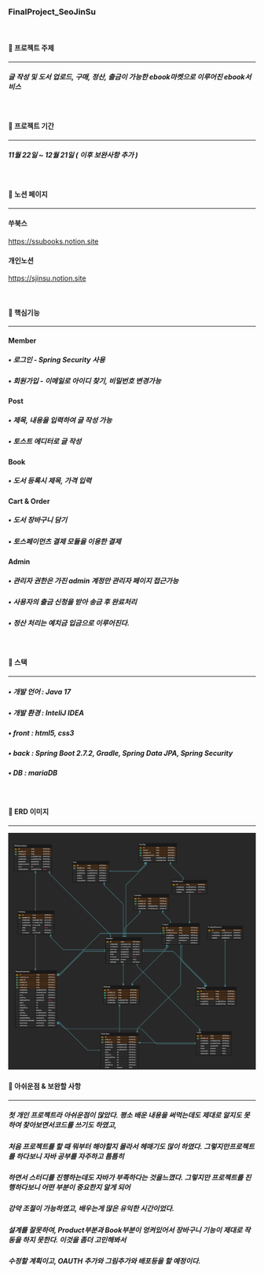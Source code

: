### FinalProject_SeoJinSu

<br/>

#### 🍒 프로젝트 주제

---

##### 글 작성 및 도서 업로드, 구매, 정산, 출금이 가능한 ebook마켓으로 이루어진 ebook서비스

<br/>

#### 🍒 프로젝트 기간

---

##### 11월 22일 ~ 12월 21일 ( 이후 보완사항 추가 )

<br/>

#### 🍒 노션 페이지

---

#### 쑤북스

https://ssubooks.notion.site

#### 개인노션

https://sjinsu.notion.site

<br/>

#### 🍒 핵심기능

---

#### Member

##### • 로그인 - Spring Security 사용

##### • 회원가입 - 이메일로 아이디 찾기, 비밀번호 변경가능

#### Post

##### • 제목, 내용을 입력하여 글 작성 가능

##### • 토스트 에디터로 글 작성

#### Book

##### • 도서 등록시 제목, 가격 입력

#### Cart & Order

##### • 도서 장바구니 담기

##### • 토스페이먼츠 결제 모듈을 이용한 결제

#### Admin

##### • 관리자 권한은 가진 admin 계정만 관리자 페이지 접근가능

##### • 사용자의 출금 신청을 받아 송금 후 완료처리

##### • 정산 처리는 예치금 입금으로 이루어진다.

<br/>

#### 🍒 스택

---

##### • 개발 언어 : Java 17

##### • 개발 환경 : InteliJ IDEA

##### • front : html5, css3

##### • back : Spring Boot 2.7.2, Gradle, Spring Data JPA, Spring Security

##### • DB : mariaDB

<br/>

#### 🍒 ERD 이미지

---

<img width="890" alt="deployStructure" src="https://github.com/jinsu291/FinalProject_SeoJinSu/blob/master/ERD%20%EC%9D%B4%EB%AF%B8%EC%A7%80/Ssubooks.png">

<br/>

#### 🍒 아쉬운점 & 보완할 사항

---

##### 첫 개인 프로젝트라 아쉬운점이 많았다. 평소 배운 내용을 써먹는데도 제대로 알지도 못하여 찾아보면서코드를 쓰기도 하였고, 
##### 처음 프로젝트를 할 때 뭐부터 해야할지 몰라서 헤매기도 많이 하였다. 그렇지만프로젝트를 하다보니 자바 공부를 자주하고 틈틈히
##### 하면서 스터디를 진행하는데도 자바가 부족하다는 것을느꼈다. 그렇지만 프로젝트를 진행하다보니 어떤 부분이 중요한지 알게 되어
##### 강약 조절이 가능하였고, 배우는게 많은 유익한 시간이었다.

##### 설계를 잘못하여, Product부분과 Book부분이 엉켜있어서 장바구니 기능이 제대로 작동을 하지 못한다. 이것을 좀더 고민해봐서
##### 수정할 계획이고, OAUTH 추가와 그림추가와 배포등을 할 예정이다.
